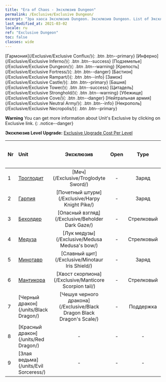 ```yaml
---
title: "Era of Chaos - Эксклюзив Dungeon"
permalink: /Exclusive/Exclusive Dungeon/
excerpt: "Эра хаоса Эксклюзив Dungeon. Эксклюзив Dungeon. List of Эксклюзив Dungeon in Era of Chaos"
last_modified_at: 2021-03-02
locale: ru
ref: "Exclusive Dungeon"
toc: false
classes: wide
---
```

 [Гармония](/Exclusive/Exclusive Conflux/){: .btn .btn--primary} [Инферно](/Exclusive/Exclusive Inferno/){: .btn .btn--success} [Подземелье](/Exclusive/Exclusive Dungeon/){: .btn .btn--warning} [Крепость](/Exclusive/Exclusive Fortress/){: .btn .btn--danger} [Бастион](/Exclusive/Exclusive Rampart/){: .btn .btn--info} [Замок](/Exclusive/Exclusive Castle/){: .btn .btn--primary} [Башня](/Exclusive/Exclusive Tower/){: .btn .btn--success} [Цитадель](/Exclusive/Exclusive Stronghold/){: .btn .btn--warning} [Убежище](/Exclusive/Exclusive Cove/){: .btn .btn--danger} [Нейтральная армия](/Exclusive/Exclusive Neutral Army/){: .btn .btn--info} [Некрополь](/Exclusive/Exclusive Necropolis/){: .btn .btn--primary} 

**Warning** You can get more information about Unit's Exclusive by clicking on Exclusive link. 
{: .notice--danger}

 **Эксклюзив Level Upgrade:** [Exclusive Upgrade Cost Per Level](/Exclusive/ExclusiveUpgradeCostPerLevel/)

  | Nr |         Unit        | Эксклюзив | Open  |    Type   |  Item to Rank UP      |  Skin   |
  |:---|:--------------------|:-------------:|:-----:|:---------:|:---------------------:|:-------:|
  | 1  | [Троглодит](/units/Troglodyte/) | [Меч](/Exclusive/Troglodyte Sword/) | - | Заряд | - | - |
  | 2  | [Гарпия](/units/Harpy/) | [Почетный штурм](/Exclusive/Harpy Knight Pike/) | - | Заряд | - | - |
  | 3  | [Бехолдер](/units/Beholder/) | [Опасный взгляд](/Exclusive/Beholder Dark Gaze/) | - | Стрелковый | - | - |
  | 4  | [Медуза](/units/Medusa/) | [Лук медузы](/Exclusive/Medusa Medusa's bow/) | - | Стрелковый | - | - |
  | 5  | [Минотавр](/units/Minotaur/) | [Славный щит](/Exclusive/Minotaur Iris Shield/) | - | Заряд | - | - |
  | 6  | [Мантикора](/units/Manticore/) | [Хвост скорпиона](/Exclusive/Manticore Scorpion tail/) | - | Стрелковый | - | - |
  | 7  | [Черный дракон](/units/Black Dragon/) | [Чешуя черного дракона](/Exclusive/Black Dragon Black Dragon's Scale/) | - | Поддержка | - | - |
  | 8  | [Красный дракон](/units/Red Dragon/) | - | - | - | none | none |
  | 9  | [Злая ведьма](/units/Evil Sorceress/) | - | - | - | none | none |
